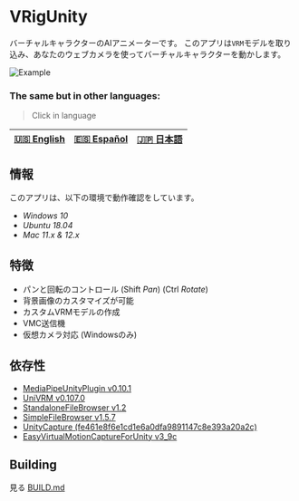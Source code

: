 # VRigUnity
バーチャルキャラクターのAIアニメーターです。
このアプリは`VRM`モデルを取り込み、あなたのウェブカメラを使ってバーチャルキャラクターを動かします。

![Example](.github/assets/videos/show0.gif)

### The same but in other languages:
> Click in language

| [🇺🇸 English](./README.md) | [🇪🇸 Español](./README_ES.md) | [🇯🇵 日本語](./README_JP.md) |
| --- | --- | --- |

## 情報
このアプリは、以下の環境で動作確認をしています。
+ *Windows 10*
+ *Ubuntu 18.04*
+ *Mac 11.x & 12.x*

## 特徴
* パンと回転のコントロール (Shift *Pan*) (Ctrl *Rotate*)
* 背景画像のカスタマイズが可能
* カスタムVRMモデルの作成
* VMC送信機
* 仮想カメラ対応 (Windowsのみ)

## 依存性
+ [MediaPipeUnityPlugin v0.10.1](https://github.com/homuler/MediaPipeUnityPlugin)
+ [UniVRM v0.107.0](https://github.com/vrm-c/UniVRM)
+ [StandaloneFileBrowser v1.2](https://github.com/gkngkc/UnityStandaloneFileBrowser)
+ [SimpleFileBrowser v1.5.7](https://github.com/yasirkula/UnitySimpleFileBrowser)
+ [UnityCapture (fe461e8f6e1cd1e6a0dfa9891147c8e393a20a2c)](https://github.com/schellingb/UnityCapture)
+ [EasyVirtualMotionCaptureForUnity v3_9c](https://github.com/gpsnmeajp/EasyVirtualMotionCaptureForUnity)

## Building
見る [BUILD.md](./BUILD_JP.md)
